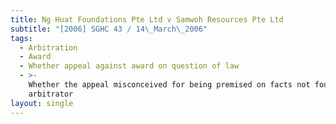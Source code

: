 ```yaml
---
title: Ng Huat Foundations Pte Ltd v Samwoh Resources Pte Ltd
subtitle: "[2006] SGHC 43 / 14\_March\_2006"
tags:
  - Arbitration
  - Award
  - Whether appeal against award on question of law
  - >-
    Whether the appeal misconceived for being premised on facts not found by the
    arbitrator
layout: single
---
```


